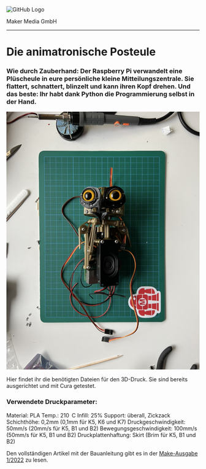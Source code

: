![GitHub Logo](http://www.heise.de/make/icons/make_logo.png)

Maker Media GmbH
*** 

# Die animatronische Posteule

### Wie durch Zauberhand: Der Raspberry Pi verwandelt eine Plüscheule in eure persönliche kleine Mitteilungszentrale. Sie flattert, schnattert, blinzelt und kann ihren Kopf drehen. Und das beste: Ihr habt dank Python die Programmierung selbst in der Hand. 

![Picture](https://github.com/MakeMagazinDE/Posteule/blob/main/posteule.png)

Hier findet ihr die benötigten Dateien für den 3D-Druck. Sie sind bereits ausgerichtet und mit Cura getestet. 

### Verwendete Druckparameter:
Material: PLA
Temp.: 210 C
Infill: 25%
Support: überall, Zickzack
Schichthöhe: 0,2mm (0,1mm für K5, K6 und K7)
Druckgeschwindigkeit: 50mm/s (20mm/s für K5, B1 und B2)
Bewegungsgeschwindigkeit: 100mm/s (50mm/s für K5, B1 und B2)
Druckplattenhaftung: Skirt (Brim für K5, B1 und B2)


Den vollständigen Artikel mit der Bauanleitung gibt es in der [Make-Ausgabe 1/2022](https://www.heise.de/select/make/2022/1/2135511401796522217) zu lesen. 
